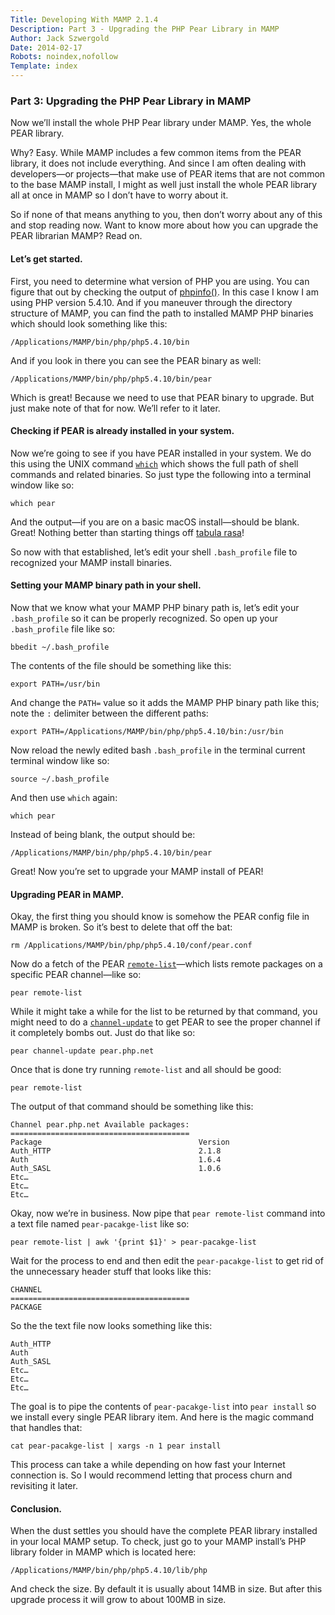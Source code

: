 ```yaml
---
Title: Developing With MAMP 2.1.4
Description: Part 3 - Upgrading the PHP Pear Library in MAMP
Author: Jack Szwergold
Date: 2014-02-17
Robots: noindex,nofollow
Template: index
---
```


### Part 3: Upgrading the PHP Pear Library in MAMP

Now we’ll install the whole PHP Pear library under MAMP. Yes, the whole PEAR library.

Why? Easy. While MAMP includes a few common items from the PEAR library, it does not include everything. And since I am often dealing with developers—or projects—that make use of PEAR items that are not common to the base MAMP install, I might as well just install the whole PEAR library all at once in MAMP so I don’t have to worry about it.

So if none of that means anything to you, then don’t worry about any of this and stop reading now. Want to know more about how you can upgrade the PEAR librarian MAMP? Read on.

#### Let’s get started.

First, you need to determine what version of PHP you are using. You can figure that out by checking the output of [phpinfo()][1]. In this case I know I am using PHP version 5.4.10. And if you maneuver through the directory structure of MAMP, you can find the path to installed MAMP PHP binaries which should look something like this:

    /Applications/MAMP/bin/php/php5.4.10/bin

And if you look in there you can see the PEAR binary as well:

    /Applications/MAMP/bin/php/php5.4.10/bin/pear

Which is great! Because we need to use that PEAR binary to upgrade. But just make note of that for now. We’ll refer to it later.

#### Checking if PEAR is already installed in your system.

Now we’re going to see if you have PEAR installed in your system. We do this using the UNIX command [`which`][2] which shows the full path of shell commands and related binaries. So just type the following into a terminal window like so:

    which pear

And the output—if you are on a basic macOS install—should be blank. Great! Nothing better than starting things off [tabula rasa][3]!

So now with that established, let’s edit your shell `.bash_profile` file to recognized your MAMP install binaries.

#### Setting your MAMP binary path in your shell.

Now that we know what your MAMP PHP binary path is, let’s edit your `.bash_profile` so it can be properly recognized. So open up your `.bash_profile` file like so:

    bbedit ~/.bash_profile

The contents of the file should be something like this:

    export PATH=/usr/bin

And change the `PATH=` value so it adds the MAMP PHP binary path like this; note the `:` delimiter between the different paths:

    export PATH=/Applications/MAMP/bin/php/php5.4.10/bin:/usr/bin

Now reload the newly edited bash `.bash_profile` in the terminal current terminal window like so:

    source ~/.bash_profile

And then use `which` again:

    which pear

Instead of being blank, the output should be:

    /Applications/MAMP/bin/php/php5.4.10/bin/pear

Great! Now you’re set to upgrade your MAMP install of PEAR!

#### Upgrading PEAR in MAMP.

Okay, the first thing you should know is somehow the PEAR config file in MAMP is broken. So it’s best to delete that off the bat:

    rm /Applications/MAMP/bin/php/php5.4.10/conf/pear.conf

Now do a fetch of the PEAR [`remote-list`][4]—which lists remote packages on a specific PEAR channel—like so:

    pear remote-list

While it might take a while for the list to be returned by that command, you might need to do a [`channel-update`][5] to get PEAR to see the proper channel if it completely bombs out. Just do that like so:

    pear channel-update pear.php.net

Once that is done try running `remote-list` and all should be good:

    pear remote-list

The output of that command should be something like this:

    Channel pear.php.net Available packages:
    ========================================
    Package                                   Version
    Auth_HTTP                                 2.1.8
    Auth                                      1.6.4
    Auth_SASL                                 1.0.6
    Etc…
    Etc…
    Etc…

Okay, now we’re in business. Now pipe that `pear remote-list` command into a text file named `pear-pacakge-list` like so:

    pear remote-list | awk '{print $1}' > pear-pacakge-list

Wait for the process to end and then edit the `pear-pacakge-list` to get rid of the unnecessary header stuff that looks like this:

    CHANNEL
    ========================================
    PACKAGE

So the the text file now looks something like this:

    Auth_HTTP
    Auth
    Auth_SASL
    Etc…
    Etc…
    Etc…

The goal is to pipe the contents of `pear-pacakge-list` into `pear install` so we install every single PEAR library item. And here is the magic command that handles that:

    cat pear-pacakge-list | xargs -n 1 pear install

This process can take a while depending on how fast your Internet connection is. So I would recommend letting that process churn and revisiting it later.

#### Conclusion.

When the dust settles you should have the complete PEAR library installed in your local MAMP setup. To check, just go to your MAMP install’s PHP library folder in MAMP which is located here:

    /Applications/MAMP/bin/php/php5.4.10/lib/php

And check the size. By default it is usually about 14MB in size. But after this upgrade process it will grow to about 100MB in size.

[1]: http://us3.php.net/phpinfo "Info on phpinfo()."
[2]: http://unixhelp.ed.ac.uk/CGI/man-cgi?which "Info on the Unix 'which' command."
[3]: http://en.wiktionary.org/wiki/tabula_rasa "Dictionary definition of tabula rasa."
[4]: http://pear.php.net/manual/en/pyrus.commands.remotelist.php "Info on the pear 'remote-list' command."
[5]: http://pear.php.net/manual/en/guide.users.commandline.commands.php "Info on pear commands inkling 'channel-update'."
